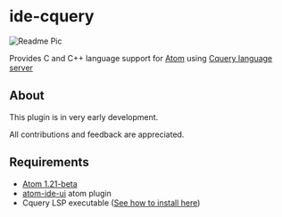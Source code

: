 # ide-cquery

![Readme Pic](https://raw.githubusercontent.com/rianneogi/ide-cquery/blob/master/readme_pic.PNG)

Provides C and C++ language support for [Atom][atom] using
[Cquery language server][cquery]

## About

This plugin is in very early development.

All contributions and feedback are appreciated.

## Requirements

+ [Atom 1.21-beta][atom]
+ [atom-ide-ui][atom-ide-ui] atom plugin
+ Cquery LSP executable ([See how to install here][cquery_wiki])

[atom]: http://atom.io/beta
[cquery]: https://github.com/jacobdufault/cquery
[cquery_wiki]: https://github.com/jacobdufault/cquery/wiki
[atom-ide-ui]: https://atom.io/packages/atom-ide-ui
